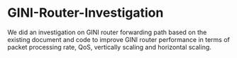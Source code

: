 # GINI-Router-Investigation

We did an investigation on GINI router forwarding path based on the existing document and code to improve GINI router performance in terms of packet processing rate, QoS, vertically scaling and horizontal scaling.
